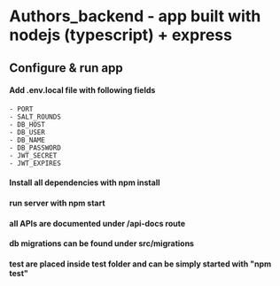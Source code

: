 # Authors_backend - app built with nodejs (typescript) + express

## Configure & run app

#### Add .env.local file with following fields
    - PORT
    - SALT_ROUNDS
    - DB_HOST
    - DB_USER
    - DB_NAME
    - DB_PASSWORD
    - JWT_SECRET
    - JWT_EXPIRES

#### Install all dependencies with npm install
#### run server with npm start

#### all APIs are documented under /api-docs route

#### db migrations can be found under src/migrations


#### test are placed inside test folder and can be simply started with "npm test"

